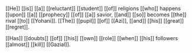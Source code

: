 [[He]] [[is]] [[a]] [[reluctant]] [[student]] [[of]] religions [[who]] happens [[upon]] [[a]] [[prophecy]] [[of]] [[a]] savior, [[and]] [[so]] becomes [[the]] rival [[to]] [[Yohani]]. [[The]] [[pupil]] [[of]] [[Azi]], [[and]] [[his]] [[great]] [[regret]]. 

[[Has]] [[doubts]] [[of]] [[his]] [[own]] [[role]] [[when]] [[his]] followers [[almost]] [[kill]] [[Gazial]].